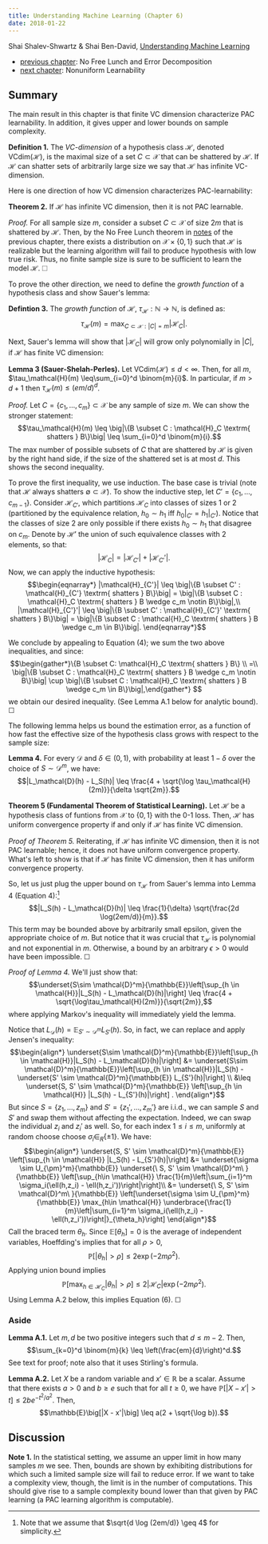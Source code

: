 ```yaml
---
title: Understanding Machine Learning (Chapter 6)
date: 2018-01-22
---
```


Shai Shalev-Shwartz & Shai Ben-David, [Understanding Machine Learning](http://www.cs.huji.ac.il/~shais/UnderstandingMachineLearning/)

- [previous chapter](./2014-UML-chapter-5.html): No Free Lunch and
  Error Decomposition
- [next chapter](#): Nonuniform Learnability

## Summary

The main result in this chapter is that finite VC dimension
characterize PAC learnability. In addition, it gives upper and lower
bounds on sample complexity.

**Definition 1.** The *VC-dimension* of a hypothesis class
  $\mathcal{H}$, denoted $\mathrm{VCdim}(\mathcal{H})$, is the maximal
  size of a set $C \subset \mathcal{X}$ that can be shattered by
  $\mathcal{H}$. If $\mathcal{H}$ can shatter sets of arbitrarily
  large size we say that $\mathcal{H}$ has infinite VC-dimension.

Here is one direction of how VC dimension characterizes
PAC-learnability:

**Theorem 2.** If $\mathcal{H}$ has infinite VC dimension, then it is
  not PAC learnable.

*Proof.* For all sample size $m$, consider a subset $C \subset
 \mathcal{X}$ of size $2m$ that is shattered by $\mathcal{H}$. Then,
 by the No Free Lunch theorem in [notes](./2014-UML-chapter-5.html) of
 the previous chapter, there exists a distribution on $\mathcal{X}
 \times \{0,1\}$ such that $\mathcal{H}$ is realizable but the
 learning algorithm will fail to produce hypothesis with low true
 risk. Thus, no finite sample size is sure to be sufficient to learn
 the model $\mathcal{H}$. ☐

To prove the other direction, we need to define the *growth function*
of a hypothesis class and show Sauer's lemma:

**Defintion 3.** The *growth function* of $\mathcal{H}$,
  $\tau_\mathcal{H} : \mathbb{N} \to \mathbb{N}$, is defined as:
  $$\tau_\mathcal{H}(m) = \max_{C\subset \mathcal{X}: |C| = m}
  \big|\mathcal{H}_C\big|.$$

Next, Sauer's lemma will show that $|\mathcal{H}_C|$ will grow only
polynomially in $|C|$, if $\mathcal{H}$ has finite VC dimension:

**Lemma 3 (Sauer-Shelah-Perles).** Let $\mathrm{VCdim}(\mathcal{H})
  \leq d < \infty$. Then, for all $m$, $\tau_\mathcal{H}(m)
  \leq\sum_{i=0}^d \binom{m}{i}$.  In particular, if $m > d + 1$ then
  $\tau_\mathcal{H}(m) \leq (em/d)^d$.

*Proof.* Let $C = \{c_1,\dotsc, c_m\} \subset \mathcal{X}$ be any
sample of size $m$. We can show the stronger statement: 
$$\tau_\mathcal{H}(m) \leq \big|\{B \subset C : \mathcal{H}_C
\textrm{ shatters } B\}\big| \leq \sum_{i=0}^d \binom{m}{i}.$$
The max number of possible subsets of $C$ that are shattered by
$\mathcal{H}$ is given by the right hand side, if the size of the
shattered set is at most $d$. This shows the second inequality.

To prove the first inequality, we use induction. The base case is
trivial (note that $\mathcal{H}$ always shatters $\emptyset \subset
\mathcal{X}$). To show the inductive step, let $C' = \{c_1, \dotsc,
c_{m-1}\}$. Consider $\mathcal{H}_{C'}$, which partitions
$\mathcal{H}_C$ into classes of sizes 1 or 2 (partitioned by the
equivalence relation, $h_0 \sim h_1$ iff $h_0\big|_{C'} =
h_1\big|_{C'}$). Notice that the classes of size 2 are only possible
if there exists $h_0 \sim h_1$ that disagree on $c_m$. 
Denote by $\mathcal{H}'$ the union of such equivalence classes with 2
elements, so that:
$$|\mathcal{H}_C| = |\mathcal{H}_{C'}| + |\mathcal{H}_{C'}'|.$$
Now, we can apply the inductive hypothesis:
$$\begin{eqnarray*}
|\mathcal{H}_{C'}| \leq \big|\{B \subset C' : \mathcal{H}_{C'}
\textrm{ shatters } B\}\big| = \big|\{B \subset C : \mathcal{H}_C
\textrm{ shatters } B \wedge c_m \notin B\}\big|,\\
|\mathcal{H}_{C'}'| \leq \big|\{B \subset C' : \mathcal{H}_{C'}'
\textrm{ shatters } B\}\big| = \big|\{B \subset C : \mathcal{H}_C
\textrm{ shatters } B \wedge c_m \in B\}\big|.
\end{eqnarray*}$$

We conclude by appealing to Equation (4); we sum the two above
inequalities, and since:
$$\begin{gather*}\{B \subset C: \mathcal{H}_C \textrm{ shatters } B\}
\\
=\\
\big|\{B \subset C : \mathcal{H}_C \textrm{ shatters } B \wedge c_m
\notin B\}\big| \cup \big|\{B \subset C : \mathcal{H}_C
\textrm{ shatters } B \wedge c_m \in B\}\big|,\end{gather*} $$
we obtain our desired inequality. (See Lemma A.1 below for analytic
bound). ☐

The following lemma helps us bound the estimation error, as a function
of how fast the effective size of the hypothesis class grows with
respect to the sample size:

**Lemma 4.** For every $\mathcal{D}$ and $\delta \in (0,1)$, with
  probability at least $1 - \delta$ over the choice of $S \sim
  \mathcal{D}^m$, we have:
  $$|L_\mathcal{D}(h) - L_S(h)| \leq \frac{4 + \sqrt{\log
  \tau_\mathcal{H}(2m)}}{\delta \sqrt{2m}}.$$
  

**Theorem 5 (Fundamental Theorem of Statistical Learning).** Let
  $\mathcal{H}$ be a hypothesis class of funtions from $\mathcal{X}$
  to $\{0,1\}$ with the 0-1 loss. Then, $\mathcal{H}$ has uniform
  convergence property if and only if $\mathcal{H}$ has finite VC
  dimension. 

*Proof of Theorem 5.* Reiterating, if $\mathcal{H}$ has infinite VC
 dimension, then it is not PAC learnable; hence, it does not have
 uniform convergence property. What's left to show is that if
 $\mathcal{H}$ has finite VC dimension, then it has uniform
 convergence property.
 
 So, let us just plug the upper bound on $\tau_\mathcal{H}$ from
 Sauer's lemma into Lemma 4 (Equation 4):[^simplification]
 $$|L_S(h) - L_\mathcal{D}(h)| \leq \frac{1}{\delta} \sqrt{\frac{2d
 \log(2em/d)}{m}}.$$
 This term may be bounded above by arbitrarily small epsilon, given
 the appropriate choice of $m$. But notice that it was crucial that
 $\tau_\mathcal{H}$ is polynomial and not exponential in
 $m$. Otherwise, a bound by an arbitrary $\epsilon > 0$ would have
 been impossible. ☐

*Proof of Lemma 4.* We'll just show that:
$$\underset{S\sim \mathcal{D}^m}{\mathbb{E}}\left[\sup_{h \in
\mathcal{H}}|L_S(h) - L_\mathcal{D}(h)|\right] \leq \frac{4 +
\sqrt{\log\tau_\mathcal{H}(2m)}}{\sqrt{2m}},$$
where applying Markov's inequality will immediately yield the lemma.

Notice that $L_\mathcal{D}(h) = \mathbb{E}_{S' \sim \mathcal{D}^m}
L_{S'}(h)$. So, in fact, we can replace and apply Jensen's inequality:
$$\begin{align*}
\underset{S\sim \mathcal{D}^m}{\mathbb{E}}\left[\sup_{h \in
\mathcal{H}}|L_S(h) - L_\mathcal{D}(h)|\right] &=
\underset{S\sim \mathcal{D}^m}{\mathbb{E}}\left[\sup_{h \in
\mathcal{H}}|L_S(h) - \underset{S' \sim \mathcal{D}^m}{\mathbb{E}}
L_{S'}(h)|\right] \\
&\leq  \underset{S, S' \sim \mathcal{D}^m}{\mathbb{E}} \left[\sup_{h
\in \mathcal{H}} |L_S(h) - L_{S'}(h)|\right] .
\end{align*}$$
But since $S = \{z_1,\dotsc, z_m\}$ and $S' = \{z_1',\dotsc, z_m'\}$
are i.i.d., we can sample $S$ and $S'$ and swap them without affecting
the expectation. Indeed, we can swap the individual $z_i$ and $z_i'$
as well. So, for each index $1 \leq i \leq m$, uniformly at random
choose choose $\sigma_i\in_R \{\pm 1\}$. We have:
$$\begin{align*}
  \underset{S, S' \sim \mathcal{D}^m}{\mathbb{E}} \left[\sup_{h
\in \mathcal{H}} |L_S(h) - L_{S'}(h)|\right]
&= \underset{\sigma \sim
U_{\pm}^m}{\mathbb{E}} \underset{\ S, S' \sim \mathcal{D}^m\ }{\mathbb{E}} \left[\sup_{h\in \mathcal{H}}
\frac{1}{m}\left|\sum_{i=1}^m \sigma_i(\ell(h,z_i) -
\ell(h,z_i'))\right|\right]\\
&= \underset{\ S, S' \sim \mathcal{D}^m\ }{\mathbb{E}} \left[\underset{\sigma \sim
U_{\pm}^m}{\mathbb{E}} \max_{h\in \mathcal{H}}
\underbrace{\frac{1}{m}\left|\sum_{i=1}^m \sigma_i(\ell(h,z_i) -
\ell(h,z_i'))\right|}_{\theta_h}\right]
\end{align*}$$
Call the braced term $\theta_h$. Since $\mathbb{E}[\theta_h] = 0$ is
the average of independent variables, Hoeffding's implies that for all
$\rho > 0$,
$$\mathbb{P}\big[|\theta_h|> \rho\big] \leq 2 \exp(-2 m\rho^2).$$
Applying union bound implies
$$\mathbb{P}\left[\max_{h \in \mathcal{H}_C}|\theta_h|> \rho\right] \leq
2|\mathcal{H}_C| \exp(-2 m\rho^2).$$
Using Lemma A.2 below, this implies Equation (6).  ☐


[^simplification]: Note that we assume that $\sqrt{d \log (2em/d)}
\geq 4$ for simplicity.

### Aside
**Lemma A.1.** Let $m,d$ be two positive integers such that $d \leq
m-2$. Then,
$$\sum_{k=0}^d \binom{m}{k} \leq \left(\frac{em}{d}\right)^d.$$
See text for proof; note also that it uses Stirling's formula.

**Lemma A.2.** Let $X$ be a random variable and $x' \in \mathbb{R}$ be
  a scalar. Assume that there exists $a > 0$ and $b \geq e$ such that
  for all $t \geq 0$, we have $\mathbb{P}\big[|X - x'| > t\big] \leq
  2be^{-t^2/a^2}$. Then,
  $$\mathbb{E}\big[|X - x'|\big] \leq a(2 + \sqrt{\log b}).$$




## Discussion

**Note 1.** In the statistical setting, we assume an upper limit in
  how many samples $m$ we see. Then, bounds are shown by exhibiting 
  distributions for which such a limited sample size will fail to
  reduce error. If we want to take a complexity view, though, the
  limit is in the number of computations. This should give rise to a
  sample complexity bound lower than that given by PAC learning (a PAC
  learning algorithm is computable). 